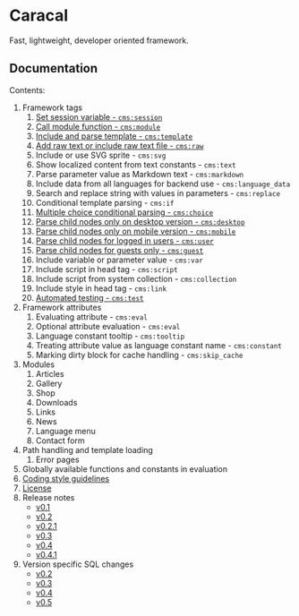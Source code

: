 # Caracal

Fast, lightweight, developer oriented framework.


## Documentation

Contents:

1. Framework tags
	1. [Set session variable - `cms:session`](docs/tags/session.markdown)
	2. [Call module function - `cms:module`](docs/tags/module.markdown)
	3. [Include and parse template - `cms:template`](docs/tags/template.markdown)
	4. [Add raw text or include raw text file - `cms:raw`](docs/tags/raw.markdown)
	5. Include or use SVG sprite - `cms:svg`
	6. Show localized content from text constants - `cms:text`
	7. Parse parameter value as Markdown text - `cms:markdown`
	8. Include data from all languages for backend use - `cms:language_data`
	9. Search and replace string with values in parameters - `cms:replace`
	10. Conditional template parsing - `cms:if`
	11. [Multiple choice conditional parsing - `cms:choice`](docs/tags/choice.markdown)
	12. [Parse child nodes only on desktop version - `cms:desktop`](docs/tags/desktop.markdown)
	13. [Parse child nodes only on mobile version - `cms:mobile`](docs/tags/mobile.markdown)
	14. [Parse child nodes for logged in users - `cms:user`](docs/tags/user.markdown)
	15. [Parse child nodes for guests only - `cms:guest`](docs/tags/guest.markdown)
	16. Include variable or parameter value - `cms:var`
	17. Include script in head tag - `cms:script`
	18. Include script from system collection - `cms:collection`
	19. Include style in head tag - `cms:link`
	20. [Automated testing - `cms:test`](docs/tags/test.markdown)
2. Framework attributes
	1. Evaluating attribute - `cms:eval`
	2. Optional attribute evaluation - `cms:eval`
	3. Language constant tooltip - `cms:tooltip`
	4. Treating attribute value as language constant name - `cms:constant`
	5. Marking dirty block for cache handling - `cms:skip_cache`
3. Modules
	1. Articles
	2. Gallery
	3. Shop
	4. Downloads
	5. Links
	6. News
	7. Language menu
	8. Contact form
4. Path handling and template loading
	1. Error pages
5. Globally available functions and constants in evaluation
6. [Coding style guidelines](docs/coding_style.markdown)
7. [License](docs/COPYING)
8. Release notes
	- [v0.1](docs/release_notes/v0.1.markdown)
	- [v0.2](docs/release_notes/v0.2.markdown)
	- [v0.2.1](docs/release_notes/v0.2.1.markdown)
	- [v0.3](docs/release_notes/v0.3.markdown)
	- [v0.4](docs/release_notes/v0.4.markdown)
	- [v0.4.1](docs/release_notes/v0.4.1.markdown)
9. Version specific SQL changes
	- [v0.2](docs/version_changes/0.2)
	- [v0.3](docs/version_changes/0.3)
	- [v0.4](docs/version_changes/0.4)
	- [v0.5](docs/version_changes/0.5)
